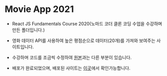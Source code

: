 # Movie App 2021

- React JS Fundamentals Course 2020(노마드 코더 클론 코딩 수업을 수강하며 만든 폴더입니다.)

- 영화 데이터 API를 사용하여 높은 평점순으로 데이터(20개)를 가져와 보여주는 사이트입니다.
- 수강하며 코드를 조금씩 수정하여 [원본](https://github.com/easysIT/do_it_clonecoding_movieapp)과는 다른 부분이 있습니다.
- 배포가 완료되었으며, 배포된 사이트는 [이곳](https://hongyeseul.github.io/nomadReact_movieAppClone)에서 확인가능합니다.
